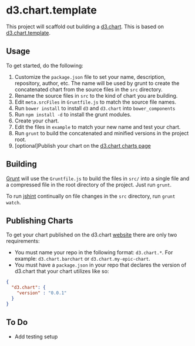 d3.chart.template
=================

This project will scaffold out building a [d3.chart](http://misoproject.com/d3-chart/). This is based on [d3.chart.template](https://github.com/misoproject/d3.chart.template).

## Usage

To get started, do the following:

1. Customize the `package.json` file to set your name, description, repository, author, etc. The name will be used by grunt to create the concatenated chart from the source files in the `src` directory.
2. Rename the source files in `src` to the kind of chart you are building.
3. Edit `meta.srcFiles` in `Gruntfile.js` to match the source file names.
4. Run `bower install` to install `d3` and `d3.chart` into `bower_components`
5. Run `npm install -d` to install the grunt modules.
6. Create your chart.
7. Edit the files in `example` to match your new name and test your chart.
8. Run `grunt` to build the concatenated and minified versions in the project root.
9. [optional]Publish your chart on the [d3.chart charts page](http://misoproject.com/d3-chart/charts.html)

## Building

[Grunt](http://gruntjs.com/) will use the `Gruntfile.js` to build the files in `src/` into a single file and a compressed file in the root directory of the project. Just run `grunt`.

To run [jshint](http://www.jshint.com/) continually on file changes in the `src` directory, run `grunt watch`.

## Publishing Charts

To get your chart published on the d3.chart [website](http://misoproject.com/d3-chart/charts.html) there are only two requirements:

* You must name your repo in the following format: `d3.chart.*`. For example: `d3.chart.barchart` or `d3.chart.my-epic-chart`. 
* You must have a `package.json` in your repo that declares the version of d3.chart that your chart utilizes like so:

```json
{
  "d3.chart": {
    "version" : "0.0.1"
  }
}
```

## To Do

* Add testing setup